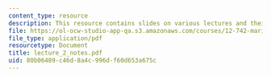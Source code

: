 ```yaml
---
content_type: resource
description: This resource contains slides on various lectures and their description.
file: https://ol-ocw-studio-app-qa.s3.amazonaws.com/courses/12-742-marine-chemistry-fall-2006/80b06489c46d8a4c996df60d653a675c_lecture_2_notes.pdf
file_type: application/pdf
resourcetype: Document
title: lecture_2_notes.pdf
uid: 80b06489-c46d-8a4c-996d-f60d653a675c
---
```


